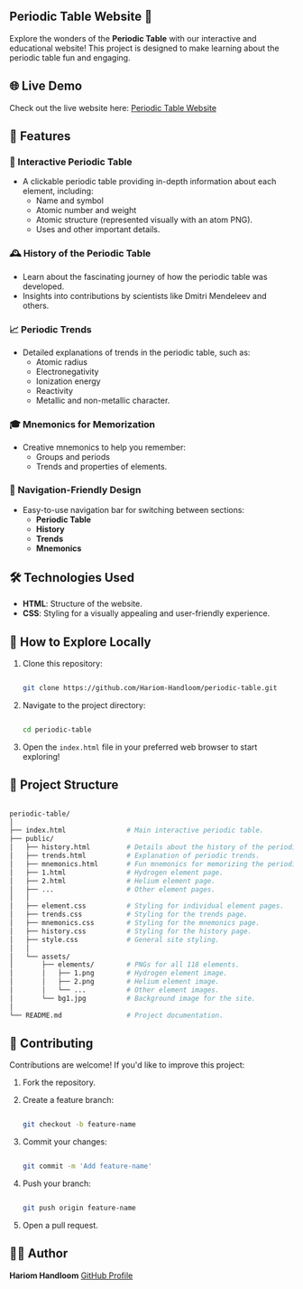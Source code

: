## Periodic Table Website 🌟
Explore the wonders of the **Periodic Table** with our interactive and educational website! This project is designed to make learning about the periodic table fun and engaging.
## 🌐 Live Demo
Check out the live website here: [Periodic Table Website](https://ayush07571.github.io/periodic-table/)
## 📖 Features
### 🔬 Interactive Periodic Table
- A clickable periodic table providing in-depth information about each element, including:
    - Name and symbol
    - Atomic number and weight
    - Atomic structure (represented visually with an atom PNG).
    - Uses and other important details.
### 🕰️ History of the Periodic Table
- Learn about the fascinating journey of how the periodic table was developed.
- Insights into contributions by scientists like Dmitri Mendeleev and others.
### 📈 Periodic Trends
- Detailed explanations of trends in the periodic table, such as:
    - Atomic radius
    - Electronegativity
    - Ionization energy
    - Reactivity
    - Metallic and non-metallic character.
### 🎓 Mnemonics for Memorization
- Creative mnemonics to help you remember:
    - Groups and periods
    - Trends and properties of elements.
### 🌟 Navigation-Friendly Design
- Easy-to-use navigation bar for switching between sections:
    - **Periodic Table**
    - **History**
    - **Trends**
    - **Mnemonics**
## 🛠️ Technologies Used
 - **HTML**: Structure of the website.
 - **CSS**: Styling for a visually appealing and user-friendly experience.
## 🚀 How to Explore Locally
1. Clone this repository:
   
   ```bash
   
   git clone https://github.com/Hariom-Handloom/periodic-table.git

   ```
   
2. Navigate to the project directory:

   ```bash

   cd periodic-table

   ```
   
3. Open the `index.html` file in your preferred web browser to start exploring!

   
## 📁 Project Structure
```bash

periodic-table/
│
├── index.html               # Main interactive periodic table.
├── public/
│   ├── history.html         # Details about the history of the periodic table.
│   ├── trends.html          # Explanation of periodic trends.
│   ├── mnemonics.html       # Fun mnemonics for memorizing the periodic table.
│   ├── 1.html               # Hydrogen element page.
│   ├── 2.html               # Helium element page.
│   ├── ...                  # Other element pages.
│   │                
│   ├── element.css          # Styling for individual element pages.
│   ├── trends.css           # Styling for the trends page.      
│   ├── mnemonics.css        # Styling for the mnemonics page.    
│   ├── history.css          # Styling for the history page.    
│   ├── style.css            # General site styling.     
│   │          
│   └── assets/
│       ├── elements/        # PNGs for all 118 elements.
│       │   ├── 1.png        # Hydrogen element image.
│       │   ├── 2.png        # Helium element image.
│       │   └── ...          # Other element images.
│       └── bg1.jpg          # Background image for the site.
│      
└── README.md                # Project documentation.

```


## 🤝 Contributing
Contributions are welcome! If you'd like to improve this project:
1. Fork the repository.
2. Create a feature branch:
   
   ```bash
   
   git checkout -b feature-name
   
   ```
   
4. Commit your changes:
   
   ```bash
   
   git commit -m 'Add feature-name'
   
   ```
   
5. Push your branch:
   
   ```bash
   
   git push origin feature-name

   ```
   
7. Open a pull request.
## 🧑‍💻 Author
**Hariom Handloom**
[GitHub Profile](https://github.com/Ayush07571)

